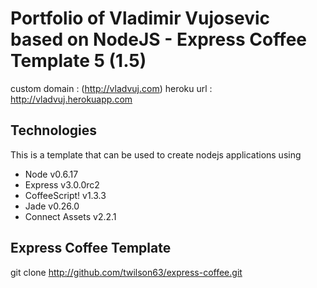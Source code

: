 # Portfolio of Vladimir Vujosevic based on NodeJS - Express Coffee Template 5 (1.5)

custom domain : (http://vladvuj.com)
heroku url : http://vladvuj.herokuapp.com


## Technologies
This is a template that can be used to create nodejs applications using 

* Node v0.6.17
* Express v3.0.0rc2
* CoffeeScript! v1.3.3
* Jade v0.26.0
* Connect Assets v2.2.1

## Express Coffee Template

git clone http://github.com/twilson63/express-coffee.git 
